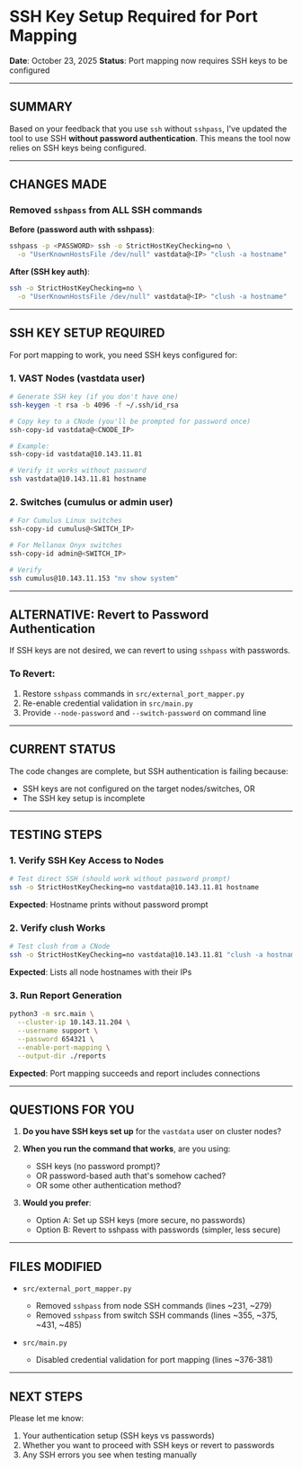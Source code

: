 # SSH Key Setup Required for Port Mapping

**Date**: October 23, 2025
**Status**: Port mapping now requires SSH keys to be configured

---

## SUMMARY

Based on your feedback that you use `ssh` without `sshpass`, I've updated the tool to use SSH **without password authentication**. This means the tool now relies on SSH keys being configured.

---

## CHANGES MADE

### Removed `sshpass` from ALL SSH commands

**Before (password auth with sshpass)**:
```bash
sshpass -p <PASSWORD> ssh -o StrictHostKeyChecking=no \
  -o "UserKnownHostsFile /dev/null" vastdata@<IP> "clush -a hostname"
```

**After (SSH key auth)**:
```bash
ssh -o StrictHostKeyChecking=no \
  -o "UserKnownHostsFile /dev/null" vastdata@<IP> "clush -a hostname"
```

---

## SSH KEY SETUP REQUIRED

For port mapping to work, you need SSH keys configured for:

### 1. **VAST Nodes** (vastdata user)
```bash
# Generate SSH key (if you don't have one)
ssh-keygen -t rsa -b 4096 -f ~/.ssh/id_rsa

# Copy key to a CNode (you'll be prompted for password once)
ssh-copy-id vastdata@<CNODE_IP>

# Example:
ssh-copy-id vastdata@10.143.11.81

# Verify it works without password
ssh vastdata@10.143.11.81 hostname
```

### 2. **Switches** (cumulus or admin user)
```bash
# For Cumulus Linux switches
ssh-copy-id cumulus@<SWITCH_IP>

# For Mellanox Onyx switches
ssh-copy-id admin@<SWITCH_IP>

# Verify
ssh cumulus@10.143.11.153 "nv show system"
```

---

## ALTERNATIVE: Revert to Password Authentication

If SSH keys are not desired, we can revert to using `sshpass` with passwords.

### To Revert:
1. Restore `sshpass` commands in `src/external_port_mapper.py`
2. Re-enable credential validation in `src/main.py`
3. Provide `--node-password` and `--switch-password` on command line

---

## CURRENT STATUS

The code changes are complete, but SSH authentication is failing because:
- SSH keys are not configured on the target nodes/switches, OR
- The SSH key setup is incomplete

---

## TESTING STEPS

### 1. Verify SSH Key Access to Nodes
```bash
# Test direct SSH (should work without password prompt)
ssh -o StrictHostKeyChecking=no vastdata@10.143.11.81 hostname
```

**Expected**: Hostname prints without password prompt

### 2. Verify clush Works
```bash
# Test clush from a CNode
ssh -o StrictHostKeyChecking=no vastdata@10.143.11.81 "clush -a hostname"
```

**Expected**: Lists all node hostnames with their IPs

### 3. Run Report Generation
```bash
python3 -m src.main \
  --cluster-ip 10.143.11.204 \
  --username support \
  --password 654321 \
  --enable-port-mapping \
  --output-dir ./reports
```

**Expected**: Port mapping succeeds and report includes connections

---

## QUESTIONS FOR YOU

1. **Do you have SSH keys set up** for the `vastdata` user on cluster nodes?

2. **When you run the command that works**, are you using:
   - SSH keys (no password prompt)?
   - OR password-based auth that's somehow cached?
   - OR some other authentication method?

3. **Would you prefer**:
   - Option A: Set up SSH keys (more secure, no passwords)
   - Option B: Revert to sshpass with passwords (simpler, less secure)

---

## FILES MODIFIED

- `src/external_port_mapper.py`
  - Removed `sshpass` from node SSH commands (lines ~231, ~279)
  - Removed `sshpass` from switch SSH commands (lines ~355, ~375, ~431, ~485)

- `src/main.py`
  - Disabled credential validation for port mapping (lines ~376-381)

---

##  NEXT STEPS

Please let me know:
1. Your authentication setup (SSH keys vs passwords)
2. Whether you want to proceed with SSH keys or revert to passwords
3. Any SSH errors you see when testing manually
